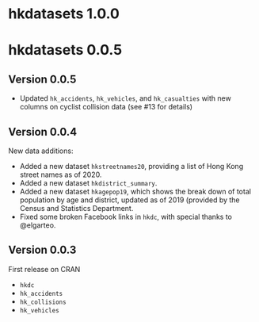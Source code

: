 # hkdatasets 1.0.0

# hkdatasets 0.0.5

## Version 0.0.5
- Updated `hk_accidents`, `hk_vehicles`, and `hk_casualties` with new columns on cyclist collision data (see #13 for details)


## Version 0.0.4
New data additions:
- Added a new dataset `hkstreetnames20`, providing a list of Hong Kong street names as of 2020.
- Added a new dataset `hkdistrict_summary`.
- Added a new dataset `hkagepop19`, which shows the break down of total population by age and district, updated as of 2019 (provided by the Census and Statistics Department.
- Fixed some broken Facebook links in `hkdc`, with special thanks to @elgarteo.

## Version 0.0.3
First release on CRAN

- `hkdc`
- `hk_accidents`
- `hk_collisions`
- `hk_vehicles`

